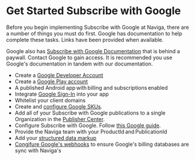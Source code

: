 # Get Started Subscribe with Google


Before you begin implementing Subscribe with Google at Naviga, there are a number of things you must do first. Google has documentation to help complete these tasks. Links have been provided when available. 

Google also has [Subscribe with Google Documentation](https://developers.google.com/news/subscribe/guides/how-subscribe-with-google-works) that is behind a paywall. Contact Google to gain access. It is recommended you use Google's documentation in tandem with our documentation.  

* Create a [Google Developer Account](https://developers.google.com/)
* Create a [Google Play account](https://play.google.com/console/u/0/signup)
* A published Android app with billing and subscriptions enabled
* Integrate [Google Sign-In](https://developers.google.com/identity/sign-in/web/sign-in?authuser=2_) into your app
* Whitelist your client domains
* Create and [configure Google SKUs](https://support.google.com/googleplay/android-developer/answer/140504?visit_id=637435803444101520-2062438881&rd=1). 
* Add all of your Subscribe with Google publications to a single Organization in the [Publisher Center](https://publishercenter.google.com/u/2/publications). 
* Configure Subscribe with Google. Follow [this Google guide](https://support.google.com/news/publisher-center/answer/9905564?hl=en&authuser=2&ref_topic=9905713).
* Provide the Naviga team with your ProductId and PublicationId
* Add your [structured data markup](https://developers.google.com/news/subscribe/guides/structured-data-markup?authuser=2)
* [Congifure Google's webhooks](https://developer.android.com/google/play/billing/rtdn-reference) to ensure Google's billing databases are sync with Naviga's 


